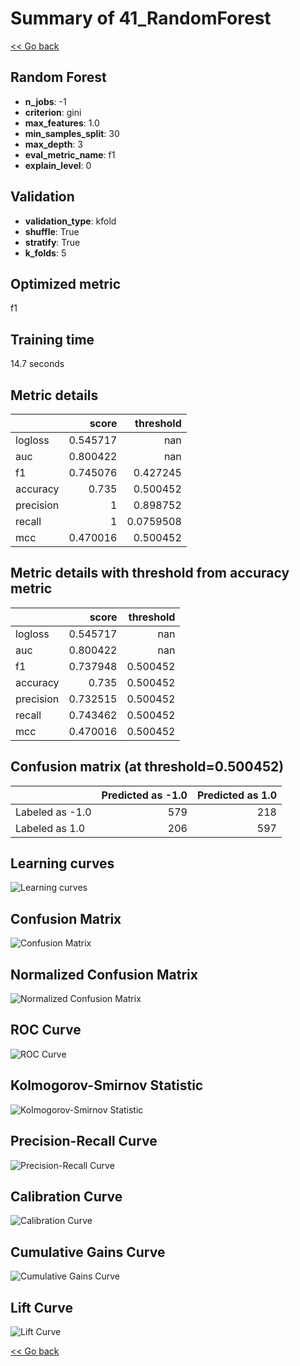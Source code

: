 # Summary of 41_RandomForest

[<< Go back](../README.md)


## Random Forest
- **n_jobs**: -1
- **criterion**: gini
- **max_features**: 1.0
- **min_samples_split**: 30
- **max_depth**: 3
- **eval_metric_name**: f1
- **explain_level**: 0

## Validation
 - **validation_type**: kfold
 - **shuffle**: True
 - **stratify**: True
 - **k_folds**: 5

## Optimized metric
f1

## Training time

14.7 seconds

## Metric details
|           |    score |   threshold |
|:----------|---------:|------------:|
| logloss   | 0.545717 | nan         |
| auc       | 0.800422 | nan         |
| f1        | 0.745076 |   0.427245  |
| accuracy  | 0.735    |   0.500452  |
| precision | 1        |   0.898752  |
| recall    | 1        |   0.0759508 |
| mcc       | 0.470016 |   0.500452  |


## Metric details with threshold from accuracy metric
|           |    score |   threshold |
|:----------|---------:|------------:|
| logloss   | 0.545717 |  nan        |
| auc       | 0.800422 |  nan        |
| f1        | 0.737948 |    0.500452 |
| accuracy  | 0.735    |    0.500452 |
| precision | 0.732515 |    0.500452 |
| recall    | 0.743462 |    0.500452 |
| mcc       | 0.470016 |    0.500452 |


## Confusion matrix (at threshold=0.500452)
|                 |   Predicted as -1.0 |   Predicted as 1.0 |
|:----------------|--------------------:|-------------------:|
| Labeled as -1.0 |                 579 |                218 |
| Labeled as 1.0  |                 206 |                597 |

## Learning curves
![Learning curves](learning_curves.png)
## Confusion Matrix

![Confusion Matrix](confusion_matrix.png)


## Normalized Confusion Matrix

![Normalized Confusion Matrix](confusion_matrix_normalized.png)


## ROC Curve

![ROC Curve](roc_curve.png)


## Kolmogorov-Smirnov Statistic

![Kolmogorov-Smirnov Statistic](ks_statistic.png)


## Precision-Recall Curve

![Precision-Recall Curve](precision_recall_curve.png)


## Calibration Curve

![Calibration Curve](calibration_curve_curve.png)


## Cumulative Gains Curve

![Cumulative Gains Curve](cumulative_gains_curve.png)


## Lift Curve

![Lift Curve](lift_curve.png)



[<< Go back](../README.md)
